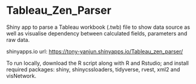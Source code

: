 # Tableau_Zen_Parser
Shiny app to parse a Tableau workbook (.twb) file to show data source as well as visualise dependency between calculated fields, parameters and raw data.

shinyapps.io url: https://tony-yanjun.shinyapps.io/Tableau_zen_parser/

To run locally, download the R script along with R and Rstudio; and install required packages: shiny, shinycssloaders, tidyverse, rvest, xml2 and visNetwork. 
